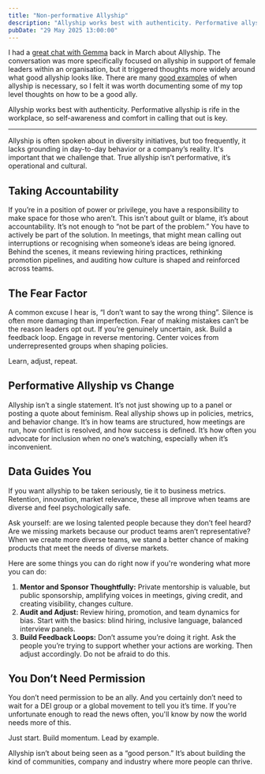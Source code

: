 ```yaml
---
title: "Non-performative Allyship"
description: "Allyship works best with authenticity. Performative allyship is rife in the workplace, so self-awareness and comfort in calling that out is key."
pubDate: "29 May 2025 13:00:00"
---
```


I had a [great chat with Gemma](https://open.spotify.com/episode/7fu7Zkav7WBXQBfXI431h6?si=da4e506059a5406f) back in March about Allyship. The conversation was more specifically focused on allyship in support of female leaders within an organisation, but it triggered thoughts more widely around what good allyship looks like. There are many [good examples](https://www.linkedin.com/posts/josh-nesbitt_i-recently-wrote-to-my-mp-about-the-political-activity-7326222872950022147-Dnk6?utm_source=share&utm_medium=member_desktop&rcm=ACoAACXM0d0BiCjikEOMtKx_9EdeoKNfArL9T8I) of when allyship is necessary, so I felt it was worth documenting some of my top level thoughts on how to be a good ally.

Allyship works best with authenticity. Performative allyship is rife in the workplace, so self-awareness and comfort in calling that out is key.

---

Allyship is often spoken about in diversity initiatives, but too frequently, it lacks grounding in day-to-day behavior or a company’s reality. It's important that we challenge that. True allyship isn’t performative, it’s operational and cultural.

## Taking Accountability

If you’re in a position of power or privilege, you have a responsibility to make space for those who aren’t. This isn’t about guilt or blame, it’s about accountability. It’s not enough to “not be part of the problem.” You have to actively be part of the solution. In meetings, that might mean calling out interruptions or recognising when someone’s ideas are being ignored. Behind the scenes, it means reviewing hiring practices, rethinking promotion pipelines, and auditing how culture is shaped and reinforced across teams.

## The Fear Factor

A common excuse I hear is, “I don’t want to say the wrong thing”. Silence is often more damaging than imperfection. Fear of making mistakes can’t be the reason leaders opt out. If you’re genuinely uncertain, ask. Build a feedback loop. Engage in reverse mentoring. Center voices from underrepresented groups when shaping policies.

Learn, adjust, repeat.

## Performative Allyship vs Change

Allyship isn’t a single statement. It’s not just showing up to a panel or posting a quote about feminism. Real allyship shows up in policies, metrics, and behavior change. It’s in how teams are structured, how meetings are run, how conflict is resolved, and how success is defined. It’s how often you advocate for inclusion when no one’s watching, especially when it’s inconvenient.

## Data Guides You

If you want allyship to be taken seriously, tie it to business metrics. Retention, innovation, market relevance, these all improve when teams are diverse and feel psychologically safe.

Ask yourself: are we losing talented people because they don’t feel heard? Are we missing markets because our product teams aren’t representative? When we create more diverse teams, we stand a better chance of making products that meet the needs of diverse markets.

Here are some things you can do right now if you're wondering what more you can do:

1. **Mentor and Sponsor Thoughtfully:** Private mentorship is valuable, but public sponsorship, amplifying voices in meetings, giving credit, and creating visibility, changes culture.
1. **Audit and Adjust:** Review hiring, promotion, and team dynamics for bias. Start with the basics: blind hiring, inclusive language, balanced interview panels.
1. **Build Feedback Loops:** Don’t assume you’re doing it right. Ask the people you’re trying to support whether your actions are working. Then adjust accordingly. Do not be afraid to do this.

## You Don’t Need Permission

You don’t need permission to be an ally. And you certainly don’t need to wait for a DEI group or a global movement to tell you it’s time. If you're unfortunate enough to read the news often, you'll know by now the world needs more of this.

Just start. Build momentum. Lead by example.

Allyship isn’t about being seen as a “good person.” It’s about building the kind of communities, company and industry where more people can thrive.
